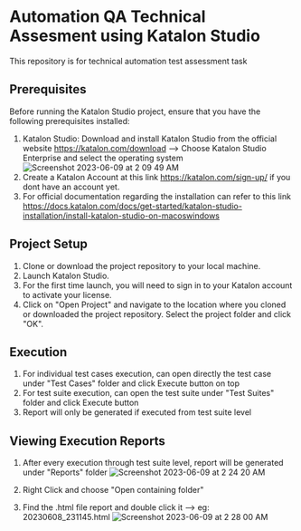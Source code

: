 # Automation QA Technical Assesment using Katalon Studio
This repository is for technical automation test assessment task

## Prerequisites

Before running the Katalon Studio project, ensure that you have the following prerequisites installed:

1. Katalon Studio: Download and install Katalon Studio from the official website https://katalon.com/download --> Choose Katalon Studio Enterprise and select the operating system
![Screenshot 2023-06-09 at 2 09 49 AM](https://github.com/irfandyRustam/seb-qa-task-katalon/assets/62695268/1e35cc78-3c15-41b5-a1ea-64bfc34393ac)
2. Create a Katalon Account at this link https://katalon.com/sign-up/ if you dont have an account yet.
3. For official documentation regarding the installation can refer to this link https://docs.katalon.com/docs/get-started/katalon-studio-installation/install-katalon-studio-on-macoswindows

## Project Setup

1. Clone or download the project repository to your local machine.
2. Launch Katalon Studio.
3. For the first time launch, you will need to sign in to your Katalon account to activate your license. 
4. Click on "Open Project" and navigate to the location where you cloned or downloaded the project repository. Select the project folder and click "OK".

## Execution

1. For individual test cases execution, can open directly the test case under "Test Cases" folder and click Execute button on top
2. For test suite execution, can open the test suite under "Test Suites" folder and click Execute button
3. Report will only be generated if executed from test suite level

## Viewing Execution Reports
1. After every execution through test suite level, report will be generated under "Reports" folder
![Screenshot 2023-06-09 at 2 24 20 AM](https://github.com/irfandyRustam/seb-qa-task-katalon/assets/62695268/71ffadcc-dde3-4cc0-8eb2-954ed41c9ada)

2. Right Click and choose "Open containing folder"
3. Find the .html file report and double click it --> eg: 20230608_231145.html
![Screenshot 2023-06-09 at 2 28 00 AM](https://github.com/irfandyRustam/seb-qa-task-katalon/assets/62695268/78c05898-6b40-4806-b1a1-6de037f5bcd1)


